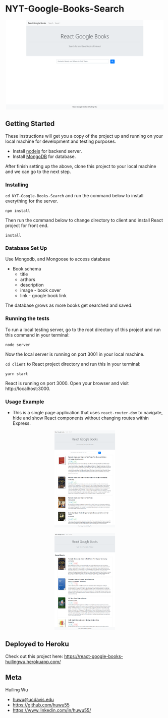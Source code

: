 # NYT-Google-Books-Search

<p align="center">
  <img width="500" height="284" src="./photo/cover.png" alt="Google Books Search Cover page">
</p>

## Getting Started
These instructions will get you a copy of the project up and running on your local machine for development and testing purposes.
* Install [nodejs](https://nodejs.org/en/) for backend server.
* Install [MongoDB](https://www.mongodb.com/) for database. 

After finish setting up the above, clone this project to your local machine and we can go to the next step.

### Installing
`cd NYT-Google-Books-Search` and run the command below to install everything for the server.
```
npm install
```
Then run the command below to change directory to client and install React project for front end.
```
install
```

### Database Set Up
Use Mongodb, and Mongoose to access database
* Book schema
    * title 
    * arthors
    * description
    * image - book cover
    * link - google book link

The database grows as more books get searched and saved.

### Running the tests
To run a local testing server, go to the root directory of this project and run this command in your terminal:
```
node server
```
Now the local server is running on port 3001 in your local machine.

`cd client` to React project directory and run this in your terminal:
```
yarn start
```
React is running on port 3000. Open your browser and visit http://localhost:3000.

### Usage Example
* This is a single page application that uses `react-router-dom` to navigate, hide and show React components without changing routes within Express.

<p align="center">
  <img width="192" height="308" src="./photo/search.png" alt="Search results">
</p>

<p align="center">
  <img width="192" height="308" src="./photo/saved.png" alt="Saved books">
</p>

## Deployed to Heroku
Check out this project here: https://react-google-books-huilingwu.herokuapp.com/

## Meta

Huiling Wu 
* huwu@ucdavis.edu
* https://github.com/huwu55
* https://www.linkedin.com/in/huwu55/

